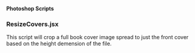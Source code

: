 #### Photoshop Scripts

### ResizeCovers.jsx
This script will crop a full book cover image spread to just the front cover based on the height demension of the file.
